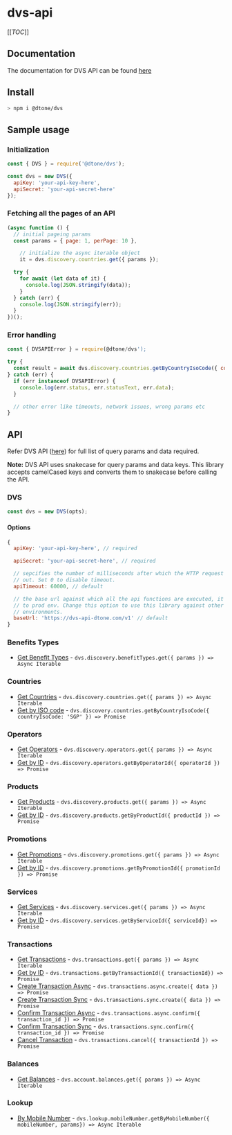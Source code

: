 # dvs-api

[[_TOC_]]

## Documentation
The documentation for DVS API can be found [here][apidocs]

## Install
```bash
> npm i @dtone/dvs
```

## Sample usage

### Initialization
```javascript
const { DVS } = require('@dtone/dvs');

const dvs = new DVS({
  apiKey: 'your-api-key-here',
  apiSecret: 'your-api-secret-here'
});
```

### Fetching all the pages of an API
```javascript
(async function () {
  // initial pageing params
  const params = { page: 1, perPage: 10 },

    // initialize the async iterable object
    it = dvs.discovery.countries.get({ params });

  try {
    for await (let data of it) {
      console.log(JSON.stringify(data));
    }
  } catch (err) {
    console.log(JSON.stringify(err));
  }
})();
```

### Error handling
```javascript
const { DVSAPIError } = require(@dtone/dvs');

try {
  const result = await dvs.discovery.countries.getByCountryIsoCode({ countryIsoCode: 'SGP' });
} catch (err) {
  if (err instanceof DVSAPIError) {
    console.log(err.status, err.statusText, err.data);
  }

  // other error like timeouts, network issues, wrong params etc
}
```

## API
Refer DVS API ([here][apidocs]) for full list of query params and data required.

**Note:** DVS API uses snakecase for query params and data keys. This library
accepts camelCased keys and converts them to snakecase before calling the API.

### DVS
```javascript
const dvs = new DVS(opts);
```

#### Options
```javascript
{
  apiKey: 'your-api-key-here', // required

  apiSecret: 'your-api-secret-here', // required

  // sepcifies the number of milliseconds after which the HTTP request times
  // out. Set 0 to disable timeout.
  apiTimeout: 60000, // default

  // the base url against which all the api functions are executed, it defaults
  // to prod env. Change this option to use this library against other
  // environments.
  baseUrl: 'https://dvs-api-dtone.com/v1' // default
}
```

### Benefits Types
* [Get Benefit Types][apidocsgetbalances] - `dvs.discovery.benefitTypes.get({ params }) => Async Iterable`

### Countries
* [Get Countries][apidocsgetcountries] - `dvs.discovery.countries.get({ params }) => Async Iterable`
* [Get by ISO code][apidocsgetcountriesbyisocode] - `dvs.discovery.countries.getByCountryIsoCode({ countryIsoCode: 'SGP' }) => Promise`

### Operators
* [Get Operators][apidocsgetoperators] - `dvs.discovery.operators.get({ params }) => Async Iterable`
* [Get by ID][apidocsgetoperatorsbyid] - `dvs.discovery.operators.getByOperatorId({ operatorId }) => Promise`

### Products
* [Get Products][apidocsgetproducts] - `dvs.discovery.products.get({ params }) => Async Iterable`
* [Get by ID][apidocsgetproductsbyid] - `dvs.discovery.products.getByProductId({ productId }) => Promise`

### Promotions
* [Get Promotions][apidocsgetpromotions] - `dvs.discovery.promotions.get({ params }) => Async Iterable`
* [Get by ID][apidocsgetpromotionsbyid] - `dvs.discovery.promotions.getByPromotionId({ promotionId }) => Promise`

### Services
* [Get Services][apidocsgetservices] - `dvs.discovery.services.get({ params }) => Async Iterable`
* [Get by ID][apidocsgetservicesbyid] - `dvs.discovery.services.getByServiceId({ serviceId}) => Promise`

### Transactions
* [Get Transactions][apidocsgettransactions] - `dvs.transactions.get({ params }) => Async Iterable`
* [Get by ID][apidocsgettransactionsbyid] - `dvs.transactions.getByTransactionId({ transactionId}) => Promise`
* [Create Transaction Async][apidocsasynccreatetransactions] - `dvs.transactions.async.create({ data }) => Promise`
* [Create Transaction Sync][apidocssynccreatetransactions] - `dvs.transactions.sync.create({ data }) => Promise`
* [Confirm Transaction Async][apidocsasyncconfirmtransactions] - `dvs.transactions.async.confirm({ transaction_id }) => Promise`
* [Confirm Transaction Sync][apidocssyncconfirmtransactions] - `dvs.transactions.sync.confirm({ transaction_id }) => Promise`
* [Cancel Transaction][apidocscanceltransations] - `dvs.transactions.cancel({ transactionId }) => Promise`

### Balances
* [Get Balances][apidocsgetbalances] - `dvs.account.balances.get({ params }) => Async Iterable`

### Lookup
* [By Mobile Number][apidocslookupmobilenumber] - `dvs.lookup.mobileNumber.getByMobileNumber({ mobileNumber, params}) => Async Iterable`

[apidocs]: https://dvs-api-doc.dtone.com
[apidocsgetbenefits]: https://dvs-api-doc.dtone.com/#tag/Benefits/paths/~1benefit-types/get
[apidocsgetcountries]: https://dvs-api-doc.dtone.com/#tag/Countries/paths/~1countries/get
[apidocsgetcountriesbyisocode]: https://dvs-api-doc.dtone.com/#tag/Countries/paths/~1countries~1{country_iso_code}/get
[apidocsgetoperators]: https://dvs-api-doc.dtone.com/#tag/Operators/paths/~1operators/get
[apidocsgetoperatorsbyid]: https://dvs-api-doc.dtone.com/#tag/Operators/paths/~1operators~1{operator_id}/get
[apidocsgetproducts]: https://dvs-api-doc.dtone.com/#tag/Products/paths/~1products/get
[apidocsgetproductsbyid]: https://dvs-api-doc.dtone.com/#tag/Products/paths/~1products~1{product_id}/get
[apidocsgetpromotions]: https://dvs-api-doc.dtone.com/#tag/Promotions/paths/~1promotions/get
[apidocsgetpromotionsbyid]: https://dvs-api-doc.dtone.com/#tag/Promotions/paths/~1promotions~1{promotion_id}/get
[apidocsgetservices]: https://dvs-api-doc.dtone.com/#tag/Services/paths/~1services/get
[apidocsgetservicesbyid]: https://dvs-api-doc.dtone.com/#tag/Services/paths/~1services~1{service_id}/get
[apidocsgettransactions]: https://dvs-api-doc.dtone.com/#tag/Transactions/paths/~1transactions/get 
[apidocsgettransactionsbyid]: https://dvs-api-doc.dtone.com/#tag/Transactions/paths/~1transactions~1{transaction_id}/get
[apidocsasynccreatetransactions]: https://dvs-api-doc.dtone.com/#tag/Transactions/paths/~1async~1transactions/post
[apidocssynccreatetransactions]: https://dvs-api-doc.dtone.com/#tag/Transactions/paths/~1sync~1transactions/post
[apidocsasyncconfirmtransactions]: https://dvs-api-doc.dtone.com/#tag/Transactions/paths/~1async~1transactions~1{transaction_id}~1confirm/post
[apidocssyncconfirmtransactions]: https://dvs-api-doc.dtone.com/#tag/Transactions/paths/~1sync~1transactions~1{transaction_id}~1confirm/post
[apidocscanceltransations]: https://dvs-api-doc.dtone.com/#tag/Transactions/paths/~1transactions~1{transaction_id}~1cancel/post
[apidocsgetbalances]: https://dvs-api-doc.dtone.com/#tag/Balances/paths/~1balances/get
[apidocsgetbalances]: https://dvs-api-doc.dtone.com/#tag/Balances/paths/~1balances/get
[apidocslookupmobilenumber]: https://dvs-api-doc.dtone.com/#tag/Mobile-Number/paths/~1lookup~1mobile-number~1{mobile_number}/get
